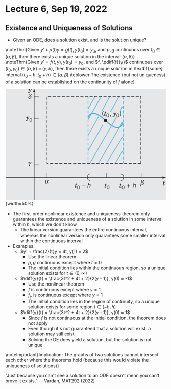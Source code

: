 # Lecture 6, Sep 19, 2022

## Existence and Uniqueness of Solutions

* Given an ODE, does a solution exist, and is the solution unique?

\noteThm{Given $y' + p(t)y = g(t), y(t_0) = y_0$, and $p, g$ continuous over $t_0 \in (\alpha, \beta)$, then there exists a unique solution in the interval $(\alpha, \beta)$}
\noteThm{Given $y' = f(t, y), y(t_0) = y_0$, and $f, \pdiff{f}{y}$ continuous over $(t_0, y_0) \in (\alpha, \beta) \times (\gamma, \delta)$, then there exists a unique solution in \textbf{some} interval $(t_0 - h, t_0 + h) \in (\alpha, \beta)$ \tcblower The existence (but not uniqueness) of a solution can be established on the continunity of $f$ alone}

![Visualization of the first-order nonlinear existence and uniqueness theorem](imgs/lec6_1.png){width=50%}

* The first-order nonlinear existence and uniqueness theorem only guarantees the existence and uniqueness of a solution in some interval within $h$, which we don't know
	* The linear version guarantees the entire continuous interval, whereas the nonlinear version only guarantees some smaller interval within the continuous interval
* Examples:
	* $y' + \frac{2}{t}y = 4t, y(1) = 2$
		* Use the linear theorem
		* $p, g$ continuous except where $t = 0$
		* The initial condition lies within the continuous region, so a unique solution exists for $t \in (0, \infty)$
	* $\diff{y}{t} = \frac{3t^2 + 4t + 2}{2(y - 1)}, y(0) = -1$
		* Use the nonlinear theorem
		* $f$ is continuous except where $y = 1$
		* $f_y$ is continuous except where $y = 1$
		* The initial condition lies in the region of continuity, so a unique solution exists for some region $t \in (-h, h)$
	* $\diff{y}{t} = \frac{3t^2 + 4t + 2}{2(y - 1)}, y(0) = 1$
		* Since $f$ is not continuous at the initial condition, the theorem does not apply
		* Even though it's not guaranteed that a solution will exist, a solution may still exist
		* Solving the DE does yield a solution, but the solution is not unique

\noteImportant{Implication: The graphs of two solutions cannot intersect each other where the theorems hold (because this would violate the uniqueness of solutions)}

"Just because you can't see a solution to an ODE doesn't mean you can't prove it exists." -- Vardan, MAT292 (2022)

